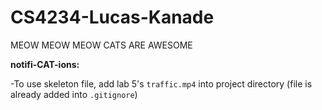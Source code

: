 # CS4234-Lucas-Kanade

MEOW MEOW MEOW CATS ARE AWESOME

**notifi-CAT-ions:**

-To use skeleton file, add lab 5's `traffic.mp4` into project directory (file is already added into `.gitignore`)
